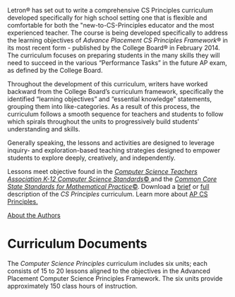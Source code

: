Letron® has set out to write a comprehensive CS Principles curriculum developed specifically for high school setting one that is flexible and comfortable for both the "new-to-CS-Principles educator and the most experienced teacher. The course is being developed specifically to address the learning objectives of *Advance Placement CS Principles Framework*® in its most recent form - published by the College Board® in February 2014. The curriculum focuses on preparing students in the many skills they will need to succeed in the  various “Performance Tasks” in the future AP exam, as defined by the College Board.  

Throughout the development of this curriculum, writers have worked backward from the College Board’s curriculum framework, specifically the identified “learning objectives” and “essential knowledge” statements, grouping them into like-categories. As a result of this process, the curriculum follows a smooth sequence for teachers and students to follow which spirals throughout the units to progressively build students’ understanding and skills.  

Generally speaking, the lessons and activities are designed to leverage inquiry- and exploration-based teaching strategies designed to empower students to explore deeply, creatively, and independently. 

Lessons meet objective found in the [*Computer Science Teachers Association K-12 Computer Science Standards*© ](http://csta.acm.org/Curriculum/sub/K12Standards.html) and the [*Common Core State Standards for Mathematical Practice*©](http://www.corestandards.org/Math/Practice/). Download a [brief](/curriculum/csp/_files/CSPcurriculumflyer.pdf) or [full](/curriculum/csp/_files/CSPCurriculumOverview.pdf) description of the *CS Principles* curriculum. Learn more about [AP CS Principles.](http://www.csprinciples.org/)

[About the Authors](/curriculum/csp/_files/AboutTheAuthors.pdf)

# Curriculum Documents

The *Computer Science Principles* curriculum includes six units; each consists of 15 to 20 lessons aligned to the objectives in the Advanced Placement Computer Science Principles Framework. The six units provide approximately 150 class hours of instruction.



